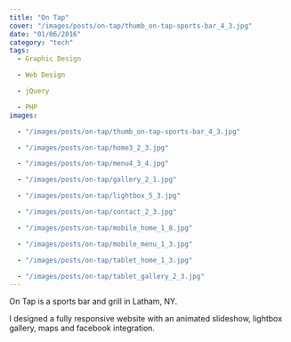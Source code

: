 ```yaml
---
title: "On Tap"
cover: "/images/posts/on-tap/thumb_on-tap-sports-bar_4_3.jpg"
date: "01/06/2016"
category: "tech"
tags:
  - Graphic Design

  - Web Design

  - jQuery

  - PHP
images:

  - "/images/posts/on-tap/thumb_on-tap-sports-bar_4_3.jpg"

  - "/images/posts/on-tap/home3_2_3.jpg"

  - "/images/posts/on-tap/menu4_3_4.jpg"

  - "/images/posts/on-tap/gallery_2_1.jpg"

  - "/images/posts/on-tap/lightbox_5_3.jpg"

  - "/images/posts/on-tap/contact_2_3.jpg"

  - "/images/posts/on-tap/mobile_home_1_8.jpg"

  - "/images/posts/on-tap/mobile_menu_1_3.jpg"

  - "/images/posts/on-tap/tablet_home_1_3.jpg"

  - "/images/posts/on-tap/tablet_gallery_2_3.jpg"
---
```


On Tap is a sports bar and grill in Latham, NY.

I designed a fully responsive website with an animated slideshow, lightbox gallery, maps and facebook integration.

